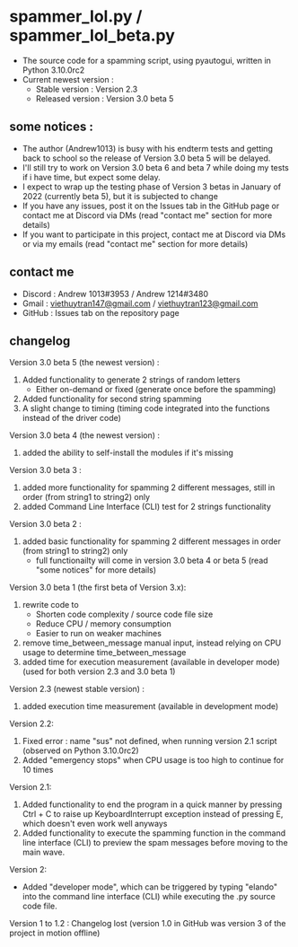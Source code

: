# spammer_lol.py / spammer_lol_beta.py
- The source code for a spamming script, using pyautogui, written in Python 3.10.0rc2
- Current newest version :
  - Stable version : Version 2.3
  - Released version : Version 3.0 beta 5

## some notices :
- The author (Andrew1013) is busy with his endterm tests and getting back to school so the release of Version 3.0 beta 5 will be delayed.
- I'll still try to work on Version 3.0 beta 6 and beta 7 while doing my tests if i have time, but expect some delay.
- I expect to wrap up the testing phase of Version 3 betas in January of 2022 (currently beta 5), but it is subjected to change
- If you have any issues, post it on the Issues tab in the GitHub page or contact me at Discord via DMs (read "contact me" section for more details)
- If you want to participate in this project, contact me at Discord via DMs or via my emails (read "contact me" section for more details)

## contact me
- Discord : Andrew 1013#3953 / Andrew 1214#3480
- Gmail : viethuytran147@gmail.com / viethuytran123@gmail.com
- GitHub : Issues tab on the repository page

## changelog
Version 3.0 beta 5 (the newest version) :
1. Added functionality to generate 2 strings of random letters
   - Either on-demand or fixed (generate once before the spamming)
2. Added functionality for second string spamming
3. A slight change to timing (timing code integrated into the functions instead of the driver code)

Version 3.0 beta 4 (the newest version) :
1. added the ability to self-install the modules if it's missing

Version 3.0 beta 3 :
1. added more functionality for spamming 2 different messages, still in order (from string1 to string2) only
2. added Command Line Interface (CLI) test for 2 strings functionality

Version 3.0 beta 2 :
1. added basic functionality for spamming 2 different messages in order (from string1 to string2) only
   - full functionailty will come in version 3.0 beta 4 or beta 5 (read "some notices" for more details)

Version 3.0 beta 1 (the first beta of Version 3.x):
1. rewrite code to
   - Shorten code complexity / source code file size
   - Reduce CPU / memory consumption
   - Easier to run on weaker machines
2. remove time_between_message manual input, instead relying on CPU usage to determine time_between_message
3. added time for execution measurement (available in developer mode) (used for both version 2.3 and 3.0 beta 1)

Version 2.3 (newest stable version) :
1. added execution time measurement (available in development mode)

Version 2.2:
1. Fixed error : name "sus" not defined, when running version 2.1 script (observed on Python 3.10.0rc2)
2. Added "emergency stops" when CPU usage is too high to continue for 10 times

Version 2.1:
1. Added functionality to end the program in a quick manner by pressing Ctrl + C to raise up KeyboardInterrupt exception instead of pressing E, which doesn't even work well anyways
2. Added functionality to execute the spamming function in the command line interface (CLI) to preview the spam messages before moving to the main wave.

Version 2:
- Added "developer mode", which can be triggered by typing "elando" into the command line interface (CLI) while executing the .py source code file.

Version 1 to 1.2 :
Changelog lost (version 1.0 in GitHub was version 3 of the project in motion offline)
